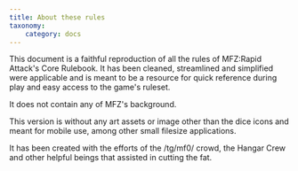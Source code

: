 ```yaml
---
title: About these rules
taxonomy:
    category: docs
---
```

This document is a faithful reproduction of all the rules of MFZ:Rapid Attack's
Core Rulebook. It has been cleaned, streamlined and simplified were
applicable and is meant to be a resource for quick reference during play
and easy access to the game's ruleset.

It does not contain any of MFZ's background.

This version is without any art assets or image other than the dice
icons and meant for mobile use, among other small filesize applications.

It has been created with the efforts of the /tg/mf0/ crowd, the Hangar Crew
and other helpful beings that assisted in cutting the fat.